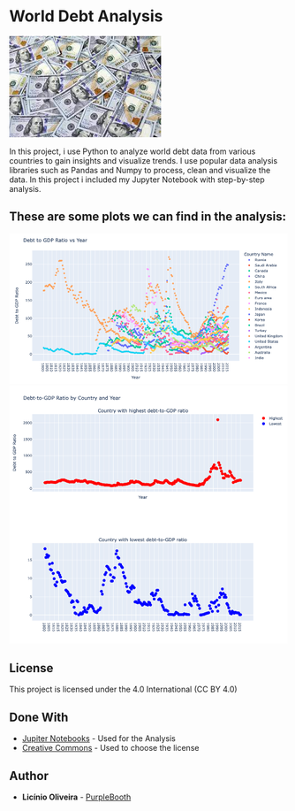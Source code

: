 # World Debt Analysis

![image](https://github.com/liciniofoliveira/liciniofoliveira/blob/main/Project%203%20-%20World%20Debt%20Dataset/Project%20header%20image.jpg)

In this project, i use Python to analyze world debt data from various countries to gain insights and visualize trends. I use popular data analysis libraries such as Pandas and Numpy to process, clean and visualize the data.
In this project i included my Jupyter Notebook with step-by-step analysis.

## These are some plots we can find in the analysis:

![image](https://github.com/liciniofoliveira/liciniofoliveira/blob/main/Project%203%20-%20World%20Debt%20Dataset/Debt%20to%20GDP%20Ratio%20vs%20Year.png)
![image](https://github.com/liciniofoliveira/liciniofoliveira/blob/main/Project%203%20-%20World%20Debt%20Dataset/Debt%20to%20GDP%20by%20Country%20and%20Year.png)
## License

This project is licensed under the  4.0 International (CC BY 4.0)

## Done With

  - [Jupiter Notebooks](https://jupyter.org/) - Used for the Analysis
  - [Creative Commons](https://creativecommons.org/) - Used to choose
    the license



## Author

  - **Licínio Oliveira** - 
    [PurpleBooth](https://github.com/liciniofoliveira)





